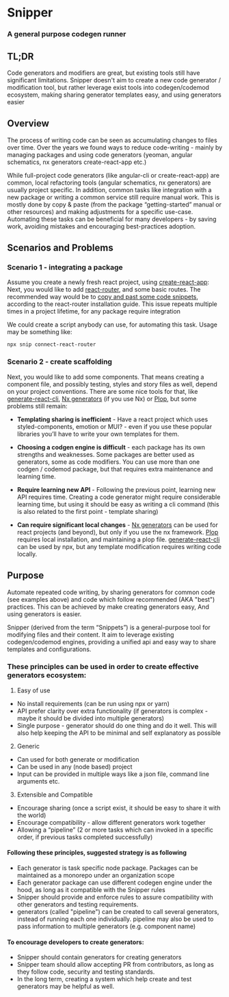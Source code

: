 # Snipper
### A general purpose codegen runner

## TL;DR
Code generators and modifiers are great, but existing tools still have significant limitations.
Snipper doesn't aim to create a new code generator / modification tool, but rather leverage exist tools into codegen/codemod ecosystem, making sharing generator templates easy, and using generators easier

## Overview
The process of writing code can be seen as accumulating changes to files over time. Over the years we found ways to reduce code-writing - mainly by managing packages and using code generators (yeoman, angular schematics, nx generators create-react-app etc.)

While full-project code generators (like angular-cli or create-react-app) are common, local refactoring tools (angular schematics, nx generators) are usually project specific.
In addition, common tasks like integration with a new package or writing a common service still require manual work. This is mostly done by copy & paste (from the package “getting-started” manual or other resources) and making adjustments for a specific use-case.
Automating these tasks can be beneficial for many developers - by saving work, avoiding mistakes and encouraging best-practices adoption.

## Scenarios and Problems
### Scenario 1 - integrating a package
Assume you create a newly fresh react project, using [create-react-app](https://create-react-app.dev/):
Next, you would like to add [react-router](https://reactrouter.com/), and some basic routes. The recommended way would be to [copy and past some code snippets](https://reactrouter.com/docs/en/v6/getting-started/installation#create-react-app), according to the react-router installation guide. This issue repeats multiple times in a project lifetime, for any package require integration

We could create a script anybody can use, for automating this task. Usage may be something like:
```
npx snip connect-react-router
```

### Scenario 2 - create scaffolding
Next, you would like to add some components.
That means creating a component file, and possibly testing, styles and story files as well, depend on your project conventions. There are some nice tools for that, like [generate-react-cli](https://github.com/arminbro/generate-react-cli), [Nx generators](https://nx.dev/generators/using-schematics) (if you use Nx) or [Plop](https://github.com/plopjs/plop), but some problems still remain:

* **Templating sharing is inefficient** - Have a react project which uses styled-components, emotion or MUI? - even if you use these popular libraries you’ll have to write your own templates for them.

* **Choosing a codgen engine is difficult** - each package has its own strengths and weaknesses. Some packages are better used as generators, some as code modifiers. You can use more than one codgen / codemod package, but that requires extra maintenance and learning time.

* **Require learning new API** - Following the previous point, learning new API requires time. Creating a code generator might require considerable learning time, but using it should be easy as writing a cli command (this is also related to the first point - template sharing)

* **Can require significant local changes** - [Nx generators](https://nx.dev/generators/using-schematics) can be used for react projects (and beyond), but only if you use the nx framework. [Plop](https://github.com/plopjs/plop) requires local installation, and maintaining a plop file. [generate-react-cli](https://github.com/arminbro/generate-react-cli) can be used by npx, but any template modification requires writing code locally.


##  Purpose
Automate repeated code writing, by sharing generators for common code (see examples above) and code which follow recommended (AKA "best") practices.
This can be achieved by make creating generators easy, And using generators is easier.

Snipper (derived from the term “Snippets”) is a general-purpose tool for modifying files and their content. 
It aim to leverage existing codegen/codemod engines, providing a unified api and easy way to share templates and configurations.

### These principles can be used in order to create effective generators ecosystem:

1. Easy of use
* No install requirements (can be run using npx or yarn)
* API prefer clarity over extra functionality (if generators is complex - maybe it should be divided into multiple generators)
* Single purpose - generator should do one thing and do it well. This will also help keeping the API to be minimal and self explanatory as possible

2. Generic
* Can used for both generate or modification
* Can be used in any (node based) project
* Input can be provided in multiple ways like a json file, command line arguments etc.

3. Extensible and Compatible
* Encourage sharing (once a script exist, it should be easy to share it with the world) 
* Encourage compatibility - allow different generators work together
* Allowing a “pipeline” (2 or more tasks which can invoked in a specific order, if previous tasks completed successfully) 


#### Following these principles, suggested strategy is as following
* Each generator is task specific node package. Packages can be maintained as a monorepo under an organization scope
* Each generator package can use different codegen engine under the hood, as long as it compatible with the Snipper rules
* Snipper should provide and enforce rules to assure compatibility with other generators and testing requirements.
* generators (called "pipeline") can be created to call several generators, instead of running each one individually. pipeline may also be used to pass information to multiple generators (e.g. component name)


#### To encourage developers to create generators:
* Snipper should contain generators for creating generators
* Snipper team should allow accepting PR from contributors, as long as they follow code, security and testing standards.
* In the long term, creating a system which help create  and test generators may be helpful as well.


